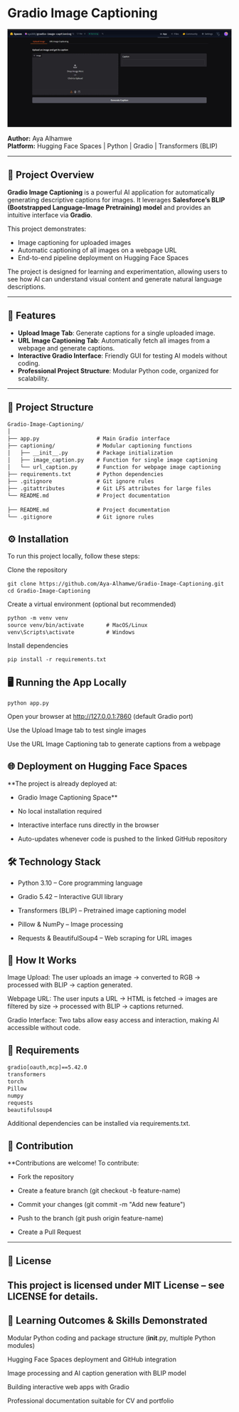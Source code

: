 # Gradio Image Captioning

![Project Design](design.jpg)

**Author:** Aya Alhamwe  
**Platform:** Hugging Face Spaces | Python | Gradio | Transformers (BLIP)  

---

## 📖 Project Overview

**Gradio Image Captioning** is a powerful AI application for automatically generating descriptive captions for images. It leverages **Salesforce’s BLIP (Bootstrapped Language-Image Pretraining) model** and provides an intuitive interface via **Gradio**.  

This project demonstrates:
- Image captioning for uploaded images  
- Automatic captioning of all images on a webpage URL  
- End-to-end pipeline deployment on Hugging Face Spaces  

The project is designed for learning and experimentation, allowing users to see how AI can understand visual content and generate natural language descriptions.

---

## 🚀 Features

- **Upload Image Tab**: Generate captions for a single uploaded image.  
- **URL Image Captioning Tab**: Automatically fetch all images from a webpage and generate captions.  
- **Interactive Gradio Interface**: Friendly GUI for testing AI models without coding.  
- **Professional Project Structure**: Modular Python code, organized for scalability.  

---

## 📂 Project Structure

```text
Gradio-Image-Captioning/
│
├── app.py                  # Main Gradio interface
├── captioning/             # Modular captioning functions
│   ├── __init__.py         # Package initialization
│   ├── image_caption.py    # Function for single image captioning
│   └── url_caption.py      # Function for webpage image captioning
├── requirements.txt        # Python dependencies
├── .gitignore              # Git ignore rules
├── .gitattributes          # Git LFS attributes for large files
└── README.md               # Project documentation

├── README.md               # Project documentation
└── .gitignore              # Git ignore rules
```

## ⚙️ Installation

To run this project locally, follow these steps:

Clone the repository

```
git clone https://github.com/Aya-Alhamwe/Gradio-Image-Captioning.git
cd Gradio-Image-Captioning
```

Create a virtual environment (optional but recommended)

```
python -m venv venv
source venv/bin/activate       # MacOS/Linux
venv\Scripts\activate          # Windows
```

Install dependencies

```
pip install -r requirements.txt
```

 ## 🖥 Running the App Locally

```
python app.py
```

Open your browser at http://127.0.0.1:7860 (default Gradio port)

Use the Upload Image tab to test single images

Use the URL Image Captioning tab to generate captions from a webpage

 ## 🌐 Deployment on Hugging Face Spaces

**The project is already deployed at:
- Gradio Image Captioning Space**

- No local installation required

- Interactive interface runs directly in the browser

- Auto-updates whenever code is pushed to the linked GitHub repository

 ## 🛠 Technology Stack

- Python 3.10 – Core programming language

- Gradio 5.42 – Interactive GUI library

- Transformers (BLIP) – Pretrained image captioning model

- Pillow & NumPy – Image processing

- Requests & BeautifulSoup4 – Web scraping for URL images

 ## 🔧 How It Works

Image Upload: The user uploads an image → converted to RGB → processed with BLIP → caption generated.

Webpage URL: The user inputs a URL → HTML is fetched → images are filtered by size → processed with BLIP → captions returned.

Gradio Interface: Two tabs allow easy access and interaction, making AI accessible without code.

 ## 📄 Requirements
```
gradio[oauth,mcp]==5.42.0
transformers
torch
Pillow
numpy
requests
beautifulsoup4
```

Additional dependencies can be installed via requirements.txt.

 ## 🧩 Contribution

**Contributions are welcome!
To contribute:

- Fork the repository

- Create a feature branch (git checkout -b feature-name)

- Commit your changes (git commit -m "Add new feature")

- Push to the branch (git push origin feature-name)

- Create a Pull Request

 ---
 
 ## 📌 License

This project is licensed under MIT License – see LICENSE
 for details.
 ---
 ## 🎯 Learning Outcomes & Skills Demonstrated

Modular Python coding and package structure (__init__.py, multiple Python modules)

Hugging Face Spaces deployment and GitHub integration

Image processing and AI caption generation with BLIP model

Building interactive web apps with Gradio

Professional documentation suitable for CV and portfolio
